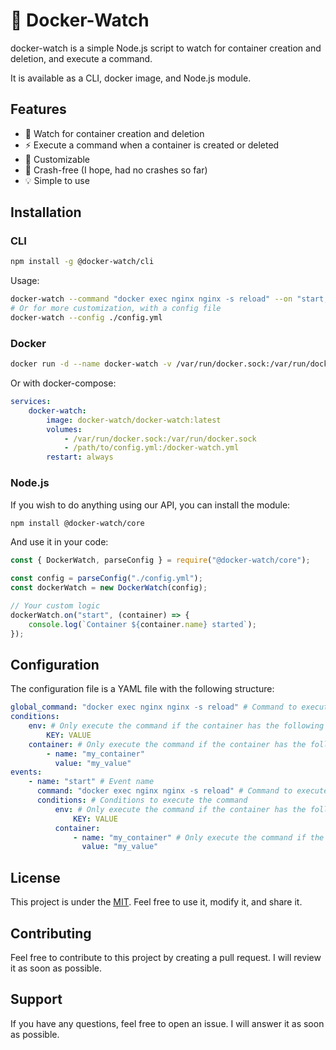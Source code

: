 <!-- This comment is here to prevent anything from considering this file as application/javascript -->

# 👀 Docker-Watch

docker-watch is a simple Node.js script to watch for container creation and deletion, and execute a command.

It is available as a CLI, docker image, and Node.js module.

## Features

- 👀 Watch for container creation and deletion
- ⚡ Execute a command when a container is created or deleted
- 🎨 Customizable
- 🦾 Crash-free (I hope, had no crashes so far)
- 💡 Simple to use

## Installation

### CLI

```bash
npm install -g @docker-watch/cli
```

Usage:

```bash
docker-watch --command "docker exec nginx nginx -s reload" --on "start, destroy"
# Or for more customization, with a config file
docker-watch --config ./config.yml
```

### Docker

```bash
docker run -d --name docker-watch -v /var/run/docker.sock:/var/run/docker.sock -v /path/to/config.yml:/docker-watch.yml docker-watch/docker-watch:latest
```

Or with docker-compose:

```yaml
services:
    docker-watch:
        image: docker-watch/docker-watch:latest
        volumes:
            - /var/run/docker.sock:/var/run/docker.sock
            - /path/to/config.yml:/docker-watch.yml
        restart: always
```

### Node.js

If you wish to do anything using our API, you can install the module:

```bash
npm install @docker-watch/core
```

And use it in your code:

```javascript
const { DockerWatch, parseConfig } = require("@docker-watch/core");

const config = parseConfig("./config.yml");
const dockerWatch = new DockerWatch(config);

// Your custom logic
dockerWatch.on("start", (container) => {
    console.log(`Container ${container.name} started`);
});
```

## Configuration

The configuration file is a YAML file with the following structure:

```yaml
global_command: "docker exec nginx nginx -s reload" # Command to execute on event, can be overridden by container-specific command
conditions:
    env: # Only execute the command if the container has the following environment variables
        KEY: VALUE
    container: # Only execute the command if the container has the following name
        - name: "my_container"
          value: "my_value"
events:
    - name: "start" # Event name
      command: "docker exec nginx nginx -s reload" # Command to execute on event
      conditions: # Conditions to execute the command
          env: # Only execute the command if the container has the following environment variables
              KEY: VALUE
          container:
              - name: "my_container" # Only execute the command if the container has the following name
                value: "my_value"
```

## License

This project is under the [MIT](LICENSE). Feel free to use it, modify it, and share it.

## Contributing

Feel free to contribute to this project by creating a pull request. I will review it as soon as possible.

## Support

If you have any questions, feel free to open an issue. I will answer it as soon as possible.
